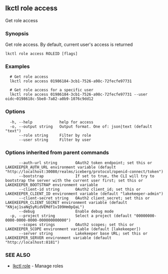 ## lkctl role access

Get role access

### Synopsis

Get role access. By default, current user's access is returned

```
lkctl role access ROLEID [flags]
```

### Examples

```
  # Get role access
  lkctl role access 01986184-3cb1-7526-a98c-72fecfe97731

  # Get role access for a specific user
  lkctl role access 01986184-3cb1-7526-a98c-72fecfe97731 --user oidc~0198618c-5be8-7a82-a0b9-1076c9dd12
```

### Options

```
  -h, --help            help for access
  -o, --output string   Output format. One of: json|text (default "text")
      --role string     Filter by role
      --user string     Filter by user
```

### Options inherited from parent commands

```
      --auth-url string        OAuth2 token endpoint; set this or LAKEKEEPER_AUTH_URL environment variable (default "http://localhost:30080/realms/iceberg/protocol/openid-connect/token")
      --bootstrap              If set to true, the CLI will try to bootstrap the server with the current user first; set this or LAKEKEEPER_BOOTSTRAP environment variable
      --client-id string       OAuth2 client_id; set this or LAKEKEEPER_CLIENT_ID environment variable (default "lakekeeper-admin")
      --client-secret string   OAuth2 client_secret; set this or LAKEKEEPER_CLIENT_SECRET environment variable (default "KNjaj1saNq5yRidVEMdf1vI09Hm0pQaL")
      --debug                  Enable debug mode
  -p, --project string         Select a project (default "00000000-0000-0000-0000-000000000000")
      --scopes strings         OAuth2 scopes; set this or LAKEKEEPER_SCOPE environment variable (default [lakekeeper])
      --server string          Lakekeeper base URL; set this or LAKEKEEPER_SERVER environment variable (default "http://localhost:8181")
```

### SEE ALSO

* [lkctl role](lkctl_role.md)	 - Manage roles


